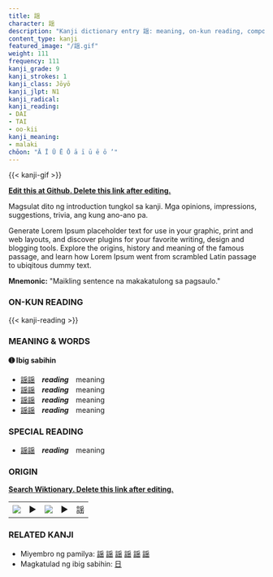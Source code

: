 ```yaml
---
title: 謡
character: 謡
description: "Kanji dictionary entry 謡: meaning, on-kun reading, compounds, origin, related kanji"
content_type: kanji
featured_image: "/謡.gif"
weight: 111
frequency: 111
kanji_grade: 9
kanji_strokes: 1
kanji_class: Jōyō
kanji_jlpt: N1
kanji_radical: 
kanji_reading: 
- DAI
- TAI
- oo-kii
kanji_meaning:
- malaki
chōon: "Ā Ī Ū Ē Ō ā ī ū ē ō ’"
---
```

[//]: # (Don't edit the line below. Kanji animated GIF code is automatically generated.)
{{< kanji-gif >}}

[//]: # (Edit below this line.)

**[Edit this at Github. Delete this link after editing.](https://github.com/tim0g/tim/tree/main/content/kanji/謡/index.md)**

Magsulat dito ng introduction tungkol sa kanji. Mga opinions, impressions, suggestions, trivia, ang kung ano-ano pa.

Generate Lorem Ipsum placeholder text for use in your graphic, print and web layouts, and discover plugins for your favorite writing, design and blogging tools. Explore the origins, history and meaning of the famous passage, and learn how Lorem Ipsum went from scrambled Latin passage to ubiqitous dummy text.
 
**Mnemonic:** "Maikling sentence na makakatulong sa pagsaulo."

### ON-KUN READING

[//]: # (Don't edit the line below. ON-KUN READING code is automatically generated.)
{{< kanji-reading >}}

### MEANING & WORDS

#### ➊ **Ibig sabihin**
  - [謡](../謡)[謡](../謡)　***reading***　meaning
  - [謡](../謡)[謡](../謡)　***reading***　meaning
  - [謡](../謡)[謡](../謡)　***reading***　meaning
  - [謡](../謡)[謡](../謡)　***reading***　meaning

### SPECIAL READING
  - [謡](../謡)[謡](../謡)　***reading***　meaning

### ORIGIN

**[Search Wiktionary. Delete this link after editing.](https://wiktionary.org/wiki/謡)**
<table class="kanji-table"><tr><td>
<img src="60px-謡-bronze.svg.png">
</td><td>▶</td><td>
<img src="60px-謡-oracle.svg.png">
</td><td>▶</td>
<td class="kanji-origin">謡</td>
</tr></table>

### RELATED KANJI
- Miyembro ng pamilya: [謡](../謡) [謡](../謡) [謡](../謡) [謡](../謡) [謡](../謡) [謡](../謡)
- Magkatulad ng ibig sabihin: [日](../日)
